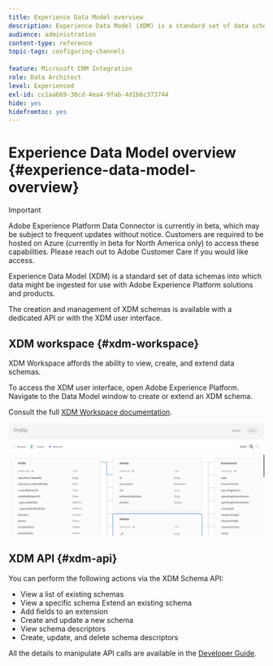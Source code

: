```yaml
---
title: Experience Data Model overview
description: Experience Data Model (XDM) is a standard set of data schemas into which data might be ingested for use with Adobe Experience Platform solutions and products.
audience: administration
content-type: reference
topic-tags: configuring-channels

feature: Microsoft CRM Integration
role: Data Architect
level: Experienced
exl-id: cc1aa669-30cd-4ea4-9fab-4d1b6c373744
hide: yes
hidefromtoc: yes
---
```

# Experience Data Model overview {#experience-data-model-overview}

>[!IMPORTANT]
>
>Adobe Experience Platform Data Connector is currently in beta, which may be subject to frequent updates without notice. Customers are required to be hosted on Azure (currently in beta for North America only) to access these capabilities. Please reach out to Adobe Customer Care if you would like access.

Experience Data Model (XDM) is a standard set of data schemas into which data might be ingested for use with Adobe Experience Platform solutions and products.

The creation and management of XDM schemas is available with a dedicated API or with the XDM user interface.

## XDM workspace {#xdm-workspace}

XDM Workspace affords the ability to view, create, and extend data schemas.

To access the XDM user interface, open Adobe Experience Platform. Navigate to the Data Model window to create or extend an XDM schema.

Consult the full [XDM Workspace documentation](https://experienceleague.adobe.com/docs/experience-platform/xdm/api/getting-started.html).

![](assets/aep_xdmworkspace.png)

## XDM API {#xdm-api}

You can perform the following actions via the XDM Schema API:

* View a list of existing schemas
* View a specific schema Extend an existing schema
* Add fields to an extension
* Create and update a new schema
* View schema descriptors
* Create, update, and delete schema descriptors

All the details to manipulate API calls are available in the [Developer Guide](https://experienceleague.adobe.com/docs/experience-platform/xdm/api/getting-started.html).
